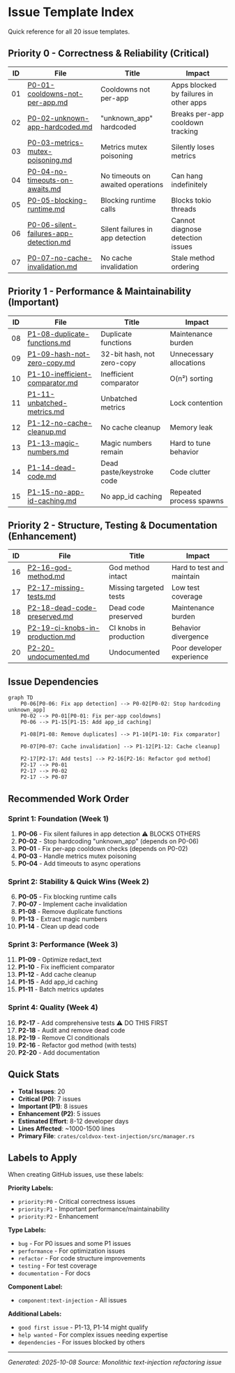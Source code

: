 # Issue Template Index

Quick reference for all 20 issue templates.

## Priority 0 - Correctness & Reliability (Critical)

| ID | File | Title | Impact |
|----|------|-------|--------|
| 01 | [P0-01-cooldowns-not-per-app.md](P0-01-cooldowns-not-per-app.md) | Cooldowns not per-app | Apps blocked by failures in other apps |
| 02 | [P0-02-unknown-app-hardcoded.md](P0-02-unknown-app-hardcoded.md) | "unknown_app" hardcoded | Breaks per-app cooldown tracking |
| 03 | [P0-03-metrics-mutex-poisoning.md](P0-03-metrics-mutex-poisoning.md) | Metrics mutex poisoning | Silently loses metrics |
| 04 | [P0-04-no-timeouts-on-awaits.md](P0-04-no-timeouts-on-awaits.md) | No timeouts on awaited operations | Can hang indefinitely |
| 05 | [P0-05-blocking-runtime.md](P0-05-blocking-runtime.md) | Blocking runtime calls | Blocks tokio threads |
| 06 | [P0-06-silent-failures-app-detection.md](P0-06-silent-failures-app-detection.md) | Silent failures in app detection | Cannot diagnose detection issues |
| 07 | [P0-07-no-cache-invalidation.md](P0-07-no-cache-invalidation.md) | No cache invalidation | Stale method ordering |

## Priority 1 - Performance & Maintainability (Important)

| ID | File | Title | Impact |
|----|------|-------|--------|
| 08 | [P1-08-duplicate-functions.md](P1-08-duplicate-functions.md) | Duplicate functions | Maintenance burden |
| 09 | [P1-09-hash-not-zero-copy.md](P1-09-hash-not-zero-copy.md) | 32-bit hash, not zero-copy | Unnecessary allocations |
| 10 | [P1-10-inefficient-comparator.md](P1-10-inefficient-comparator.md) | Inefficient comparator | O(n²) sorting |
| 11 | [P1-11-unbatched-metrics.md](P1-11-unbatched-metrics.md) | Unbatched metrics | Lock contention |
| 12 | [P1-12-no-cache-cleanup.md](P1-12-no-cache-cleanup.md) | No cache cleanup | Memory leak |
| 13 | [P1-13-magic-numbers.md](P1-13-magic-numbers.md) | Magic numbers remain | Hard to tune behavior |
| 14 | [P1-14-dead-code.md](P1-14-dead-code.md) | Dead paste/keystroke code | Code clutter |
| 15 | [P1-15-no-app-id-caching.md](P1-15-no-app-id-caching.md) | No app_id caching | Repeated process spawns |

## Priority 2 - Structure, Testing & Documentation (Enhancement)

| ID | File | Title | Impact |
|----|------|-------|--------|
| 16 | [P2-16-god-method.md](P2-16-god-method.md) | God method intact | Hard to test and maintain |
| 17 | [P2-17-missing-tests.md](P2-17-missing-tests.md) | Missing targeted tests | Low test coverage |
| 18 | [P2-18-dead-code-preserved.md](P2-18-dead-code-preserved.md) | Dead code preserved | Maintenance burden |
| 19 | [P2-19-ci-knobs-in-production.md](P2-19-ci-knobs-in-production.md) | CI knobs in production | Behavior divergence |
| 20 | [P2-20-undocumented.md](P2-20-undocumented.md) | Undocumented | Poor developer experience |

## Issue Dependencies

```mermaid
graph TD
    P0-06[P0-06: Fix app detection] --> P0-02[P0-02: Stop hardcoding unknown_app]
    P0-02 --> P0-01[P0-01: Fix per-app cooldowns]
    P0-06 --> P1-15[P1-15: Add app_id caching]
    
    P1-08[P1-08: Remove duplicates] --> P1-10[P1-10: Fix comparator]
    
    P0-07[P0-07: Cache invalidation] --> P1-12[P1-12: Cache cleanup]
    
    P2-17[P2-17: Add tests] --> P2-16[P2-16: Refactor god method]
    P2-17 --> P0-01
    P2-17 --> P0-02
    P2-17 --> P0-07
```

## Recommended Work Order

### Sprint 1: Foundation (Week 1)
1. **P0-06** - Fix silent failures in app detection ⚠️ BLOCKS OTHERS
2. **P0-02** - Stop hardcoding "unknown_app" (depends on P0-06)
3. **P0-01** - Fix per-app cooldown checks (depends on P0-02)
4. **P0-03** - Handle metrics mutex poisoning
5. **P0-04** - Add timeouts to async operations

### Sprint 2: Stability & Quick Wins (Week 2)
6. **P0-05** - Fix blocking runtime calls
7. **P0-07** - Implement cache invalidation
8. **P1-08** - Remove duplicate functions
9. **P1-13** - Extract magic numbers
10. **P1-14** - Clean up dead code

### Sprint 3: Performance (Week 3)
11. **P1-09** - Optimize redact_text
12. **P1-10** - Fix inefficient comparator
13. **P1-12** - Add cache cleanup
14. **P1-15** - Add app_id caching
15. **P1-11** - Batch metrics updates

### Sprint 4: Quality (Week 4)
16. **P2-17** - Add comprehensive tests ⚠️ DO THIS FIRST
17. **P2-18** - Audit and remove dead code
18. **P2-19** - Remove CI conditionals
19. **P2-16** - Refactor god method (with tests)
20. **P2-20** - Add documentation

## Quick Stats

- **Total Issues**: 20
- **Critical (P0)**: 7 issues
- **Important (P1)**: 8 issues  
- **Enhancement (P2)**: 5 issues
- **Estimated Effort**: 8-12 developer days
- **Lines Affected**: ~1000-1500 lines
- **Primary File**: `crates/coldvox-text-injection/src/manager.rs`

## Labels to Apply

When creating GitHub issues, use these labels:

**Priority Labels:**
- `priority:P0` - Critical correctness issues
- `priority:P1` - Important performance/maintainability  
- `priority:P2` - Enhancement

**Type Labels:**
- `bug` - For P0 issues and some P1 issues
- `performance` - For optimization issues
- `refactor` - For code structure improvements
- `testing` - For test coverage
- `documentation` - For docs

**Component Label:**
- `component:text-injection` - All issues

**Additional Labels:**
- `good first issue` - P1-13, P1-14 might qualify
- `help wanted` - For complex issues needing expertise
- `dependencies` - For issues blocked by others

---

*Generated: 2025-10-08*
*Source: Monolithic text-injection refactoring issue*
